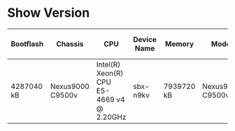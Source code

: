 
# Show Version
| Bootflash | Chassis | CPU | Device Name | Memory | Model | Processor Board ID | RP | Slots | Kernel Uptime | Name | OS | Last Reload Reason | BIOS Compile Time | BIOS Version | Kickstart Compile Time | Kickstart Image | Kickstart Version | System Compile Time | System Image File | System Version |
| --------- | ------- | --- | ----------- | ------ | ----- | ------------------ | -- | ----- | ------------- | ---- | -- | ------------------ | ----------------- | ------------ | ---------------------- | --------------- | ----------------- | ------------------- | ----------------- | -------------- |
| 4287040 kB | Nexus9000 C9500v | Intel(R) Xeon(R) CPU E5-4669 v4 @ 2.20GHz | sbx-n9kv | 7939720 kB | Nexus9000 C9500v | 9FJTZNHQ62X | Supervisor Module | None | 0 0 48 3 | Nexus | NX-OS | Unknown |  |  |  |  |  | 7/20/2020 20:00:00 [07/21/2020 06:30:11] | bootflash:///nxos.9.3.5.bin | 9.3(5) |